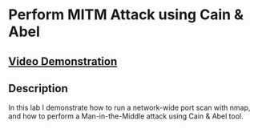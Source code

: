 <h1>Perform MITM Attack using Cain & Abel</h1>

 ## [Video Demonstration](https://drive.google.com/file/d/1TvBOU8voSpZqPwOkw07pd52daGjEmmWu/view?usp=sharing)

<h2>Description</h2>
In this lab I demonstrate how to run a network-wide port scan with nmap, and how to perform a Man-in-the-Middle attack using Cain & Abel tool.
<br />


